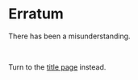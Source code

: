 # Erratum

There has been a misunderstanding.

<br>

Turn to the <a href="./">title page</a> instead.

<style>
	#about {
		display: none;
	}
	html {
		position: static;
	}
</style>
